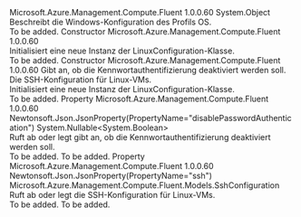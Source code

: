 <Type Name="LinuxConfiguration" FullName="Microsoft.Azure.Management.Compute.Fluent.Models.LinuxConfiguration">
  <TypeSignature Language="C#" Value="public class LinuxConfiguration" />
  <TypeSignature Language="ILAsm" Value=".class public auto ansi beforefieldinit LinuxConfiguration extends System.Object" />
  <TypeSignature Language="DocId" Value="T:Microsoft.Azure.Management.Compute.Fluent.Models.LinuxConfiguration" />
  <TypeSignature Language="VB.NET" Value="Public Class LinuxConfiguration" />
  <TypeSignature Language="F#" Value="type LinuxConfiguration = class" />
  <AssemblyInfo>
    <AssemblyName>Microsoft.Azure.Management.Compute.Fluent</AssemblyName>
    <AssemblyVersion>1.0.0.60</AssemblyVersion>
  </AssemblyInfo>
  <Base>
    <BaseTypeName>System.Object</BaseTypeName>
  </Base>
  <Interfaces />
  <Docs>
    <summary>
            Beschreibt die Windows-Konfiguration des Profils OS.
            </summary>
    <remarks>To be added.</remarks>
  </Docs>
  <Members>
    <Member MemberName=".ctor">
      <MemberSignature Language="C#" Value="public LinuxConfiguration ();" />
      <MemberSignature Language="ILAsm" Value=".method public hidebysig specialname rtspecialname instance void .ctor() cil managed" />
      <MemberSignature Language="DocId" Value="M:Microsoft.Azure.Management.Compute.Fluent.Models.LinuxConfiguration.#ctor" />
      <MemberSignature Language="VB.NET" Value="Public Sub New ()" />
      <MemberType>Constructor</MemberType>
      <AssemblyInfo>
        <AssemblyName>Microsoft.Azure.Management.Compute.Fluent</AssemblyName>
        <AssemblyVersion>1.0.0.60</AssemblyVersion>
      </AssemblyInfo>
      <Parameters />
      <Docs>
        <summary>
            Initialisiert eine neue Instanz der LinuxConfiguration-Klasse.
            </summary>
        <remarks>To be added.</remarks>
      </Docs>
    </Member>
    <Member MemberName=".ctor">
      <MemberSignature Language="C#" Value="public LinuxConfiguration (Nullable&lt;bool&gt; disablePasswordAuthentication = null, Microsoft.Azure.Management.Compute.Fluent.Models.SshConfiguration ssh = null);" />
      <MemberSignature Language="ILAsm" Value=".method public hidebysig specialname rtspecialname instance void .ctor(valuetype System.Nullable`1&lt;bool&gt; disablePasswordAuthentication, class Microsoft.Azure.Management.Compute.Fluent.Models.SshConfiguration ssh) cil managed" />
      <MemberSignature Language="DocId" Value="M:Microsoft.Azure.Management.Compute.Fluent.Models.LinuxConfiguration.#ctor(System.Nullable{System.Boolean},Microsoft.Azure.Management.Compute.Fluent.Models.SshConfiguration)" />
      <MemberSignature Language="VB.NET" Value="Public Sub New (Optional disablePasswordAuthentication As Nullable(Of Boolean) = null, Optional ssh As SshConfiguration = null)" />
      <MemberSignature Language="F#" Value="new Microsoft.Azure.Management.Compute.Fluent.Models.LinuxConfiguration : Nullable&lt;bool&gt; * Microsoft.Azure.Management.Compute.Fluent.Models.SshConfiguration -&gt; Microsoft.Azure.Management.Compute.Fluent.Models.LinuxConfiguration" Usage="new Microsoft.Azure.Management.Compute.Fluent.Models.LinuxConfiguration (disablePasswordAuthentication, ssh)" />
      <MemberType>Constructor</MemberType>
      <AssemblyInfo>
        <AssemblyName>Microsoft.Azure.Management.Compute.Fluent</AssemblyName>
        <AssemblyVersion>1.0.0.60</AssemblyVersion>
      </AssemblyInfo>
      <Parameters>
        <Parameter Name="disablePasswordAuthentication" Type="System.Nullable&lt;System.Boolean&gt;" />
        <Parameter Name="ssh" Type="Microsoft.Azure.Management.Compute.Fluent.Models.SshConfiguration" />
      </Parameters>
      <Docs>
        <param name="disablePasswordAuthentication">Gibt an, ob die Kennwortauthentifizierung deaktiviert werden soll.</param>
        <param name="ssh">Die SSH-Konfiguration für Linux-VMs.</param>
        <summary>
            Initialisiert eine neue Instanz der LinuxConfiguration-Klasse.
            </summary>
        <remarks>To be added.</remarks>
      </Docs>
    </Member>
    <Member MemberName="DisablePasswordAuthentication">
      <MemberSignature Language="C#" Value="public Nullable&lt;bool&gt; DisablePasswordAuthentication { get; set; }" />
      <MemberSignature Language="ILAsm" Value=".property instance valuetype System.Nullable`1&lt;bool&gt; DisablePasswordAuthentication" />
      <MemberSignature Language="DocId" Value="P:Microsoft.Azure.Management.Compute.Fluent.Models.LinuxConfiguration.DisablePasswordAuthentication" />
      <MemberSignature Language="VB.NET" Value="Public Property DisablePasswordAuthentication As Nullable(Of Boolean)" />
      <MemberSignature Language="F#" Value="member this.DisablePasswordAuthentication : Nullable&lt;bool&gt; with get, set" Usage="Microsoft.Azure.Management.Compute.Fluent.Models.LinuxConfiguration.DisablePasswordAuthentication" />
      <MemberType>Property</MemberType>
      <AssemblyInfo>
        <AssemblyName>Microsoft.Azure.Management.Compute.Fluent</AssemblyName>
        <AssemblyVersion>1.0.0.60</AssemblyVersion>
      </AssemblyInfo>
      <Attributes>
        <Attribute>
          <AttributeName>Newtonsoft.Json.JsonProperty(PropertyName="disablePasswordAuthentication")</AttributeName>
        </Attribute>
      </Attributes>
      <ReturnValue>
        <ReturnType>System.Nullable&lt;System.Boolean&gt;</ReturnType>
      </ReturnValue>
      <Docs>
        <summary>
            Ruft ab oder legt gibt an, ob die Kennwortauthentifizierung deaktiviert werden soll.
            </summary>
        <value>To be added.</value>
        <remarks>To be added.</remarks>
      </Docs>
    </Member>
    <Member MemberName="Ssh">
      <MemberSignature Language="C#" Value="public Microsoft.Azure.Management.Compute.Fluent.Models.SshConfiguration Ssh { get; set; }" />
      <MemberSignature Language="ILAsm" Value=".property instance class Microsoft.Azure.Management.Compute.Fluent.Models.SshConfiguration Ssh" />
      <MemberSignature Language="DocId" Value="P:Microsoft.Azure.Management.Compute.Fluent.Models.LinuxConfiguration.Ssh" />
      <MemberSignature Language="VB.NET" Value="Public Property Ssh As SshConfiguration" />
      <MemberSignature Language="F#" Value="member this.Ssh : Microsoft.Azure.Management.Compute.Fluent.Models.SshConfiguration with get, set" Usage="Microsoft.Azure.Management.Compute.Fluent.Models.LinuxConfiguration.Ssh" />
      <MemberType>Property</MemberType>
      <AssemblyInfo>
        <AssemblyName>Microsoft.Azure.Management.Compute.Fluent</AssemblyName>
        <AssemblyVersion>1.0.0.60</AssemblyVersion>
      </AssemblyInfo>
      <Attributes>
        <Attribute>
          <AttributeName>Newtonsoft.Json.JsonProperty(PropertyName="ssh")</AttributeName>
        </Attribute>
      </Attributes>
      <ReturnValue>
        <ReturnType>Microsoft.Azure.Management.Compute.Fluent.Models.SshConfiguration</ReturnType>
      </ReturnValue>
      <Docs>
        <summary>
            Ruft ab oder legt die SSH-Konfiguration für Linux-VMs.
            </summary>
        <value>To be added.</value>
        <remarks>To be added.</remarks>
      </Docs>
    </Member>
  </Members>
</Type>